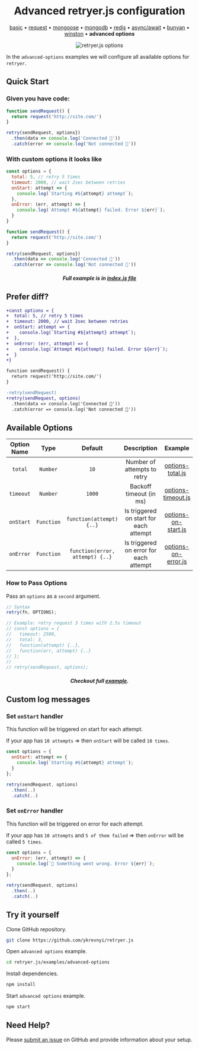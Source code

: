 
<h1 align="center">Advanced retryer.js configuration</h1>

<p align="center">
  <a href="https://github.com/ykrevnyi/retryer.js/tree/master/examples/basic/">basic</a> &bull;
  <a href="https://github.com/ykrevnyi/retryer.js/tree/master/examples/request/">request</a> &bull;
  <a href="https://github.com/ykrevnyi/retryer.js/tree/master/examples/mongoose/">mongoose</a> &bull;
  <a href="https://github.com/ykrevnyi/retryer.js/tree/master/examples/mongodb/">mongodb</a> &bull;
  <a href="https://github.com/ykrevnyi/retryer.js/tree/master/examples/redis/">redis</a> &bull;
  <a href="https://github.com/ykrevnyi/retryer.js/tree/master/examples/async-await/">async/await</a> &bull;
  <a href="https://github.com/ykrevnyi/retryer.js/tree/master/examples/bunyan/">bunyan</a> &bull;
  <a href="https://github.com/ykrevnyi/retryer.js/tree/master/examples/winston/">winston</a> &bull;
  <b>advanced options</b>
</p>

<p align="center">
  <img src="https://github.com/ykrevnyi/retryer.js/tree/master/assets/retryer-options-v1.0.1.gif" alt="retryer.js options"/>
</p>

In the `advanced-options` examples we will configure all available options for `retryer`.

## Quick Start

### Given you have code:

```javascript
function sendRequest() {
  return request('http://site.com/')
}

retry(sendRequest, options})
  .then(data => console.log('Connected 🎉'))
  .catch(error => console.log('Not connected 🤷‍'))
```

### With custom options it looks like
```javascript
const options = {
  total: 5, // retry 5 times
  timeout: 2000, // wait 2sec between retries
  onStart: attempt => {
    console.log(`Starting #${attempt} attempt`);
  },
  onError: (err, attempt) => {
    console.log(`Attempt #${attempt} failed. Error ${err}`);
  }
}

function sendRequest() {
  return request('http://site.com/')
}

retry(sendRequest, options})
  .then(data => console.log('Connected 🎉'))
  .catch(error => console.log('Not connected 🤷‍'))
```
<h5 align="center">Full example is in <a href="https://github.com/ykrevnyi/retryer.js/tree/master/examples/advanced-options/index.js">index.js file</a></h5>

## Prefer diff?
```diff
+const options = {
+  total: 5, // retry 5 times
+  timeout: 2000, // wait 2sec between retries
+  onStart: attempt => {
+    console.log(`Starting #${attempt} attempt`);
+  },
+  onError: (err, attempt) => {
+    console.log(`Attempt #${attempt} failed. Error ${err}`);
+  }
+}

function sendRequest() {
  return request('http://site.com/')
}

-retry(sendRequest)
+retry(sendRequest, options)
  .then(data => console.log('Connected 🎉'))
  .catch(error => console.log('Not connected 🤷‍'))
```


## Available Options
**Option Name**|**Type**|**Default**|**Description**|**Example**
:-------------:|:------:|:---------:|:-------------:|:--------:|
`total`|`Number`|`10`|Number of attempts to retry|<a href="https://github.com/ykrevnyi/retryer.js/tree/master/examples/advanced-options/options-total.js">options-total.js</a>
`timeout`|`Number`|`1000`|Backoff timeout (in ms)|<a href="https://github.com/ykrevnyi/retryer.js/tree/master/examples/advanced-options/options-timeout.js">options-timeout.js</a>
`onStart`|`Function`|`function(attempt) {..}`|Is triggered on start for each attempt|<a href="https://github.com/ykrevnyi/retryer.js/tree/master/examples/advanced-options/options-on-start.js">options-on-start.js</a>
`onError`|`Function`|`function(error, attempt) {..}`|Is triggered on error for each attempt|<a href="https://github.com/ykrevnyi/retryer.js/tree/master/examples/advanced-options/options-on-error.js">options-on-error.js</a>

### How to Pass Options

Pass an `options` as a `second` argument.

```javascript
// Syntax
retry(fn, OPTIONS);

// Example: retry request 3 times with 2.5s timeout
// const options = {
//   timeout: 2500,
//   total: 3,
//   function(attempt) {..},
//   function(err, attempt) {..}
// };
//
// retry(sendRequest, options);
```
<h5 align="center">Checkout full <a href="https://github.com/ykrevnyi/retryer.js/tree/master/examples/advanced-options/index.js">example</a>.</h5>

## Custom log messages

### Set `onStart` handler
This function will be triggered on start for each attempt.

If your app has `10 attempts` => then `onStart` will be called `10 times`.

```javascript
const options = {
  onStart: attempt => {
    console.log(`Starting #${attempt} attempt`);
  }
};

retry(sendRequest, options)
  .then(..)
  .catch(..)
```

### Set `onError` handler
This function will be triggered on error for each attempt.

If your app has `10 attempts` and `5 of them failed` => then `onError` will be called `5 times`.

```javascript
const options = {
  onError: (err, attempt) => {
    console.log(`📛 Something went wrong. Error ${err}`);
  }
};

retry(sendRequest, options)
  .then(..)
  .catch(..)
```

## Try it yourself
Clone GitHub repository.
```bash
git clone https://github.com/ykrevnyi/retryer.js
```

Open `advanced options` example.
```bash
cd retryer.js/examples/advanced-options
```

Install dependencies.
```bash
npm install
```

Start `advanced options` example.
```bash
npm start
```

## Need Help?
Please [submit an issue](https://github.com/ykrevnyi/retryer.js/issues) on GitHub and provide information about your setup.
